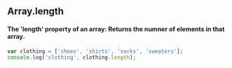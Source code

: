 ## Array.length
#### The 'length' property of an array: Returns the numner of elements in that array.
```javascript
var clothing = ['shoes', 'shirts', 'socks', 'sweaters'];
console.log('clothing', clothing.length);
```
